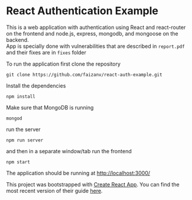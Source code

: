 # React Authentication Example

This is a web application with authentication using React and react-router on the frontend and node.js, express, mongodb, and mongoose on the backend.
\
App is specially done with vulnerabilities that are described in `report.pdf` and their fixes are in `fixes` folder


To run the application first clone the repository
```
git clone https://github.com/faizanv/react-auth-example.git
```

Install the dependencies
```
npm install
```
Make sure that MongoDB is running
```
mongod
```
run the server
```
npm run server
```
and then in a separate window/tab run the frontend
```
npm start
```
The application should be running at [http://localhost:3000/](http://localhost:3000/)

This project was bootstrapped with [Create React App](https://github.com/facebookincubator/create-react-app).
You can find the most recent version of their guide [here](https://github.com/facebookincubator/create-react-app/blob/master/packages/react-scripts/template/README.md).